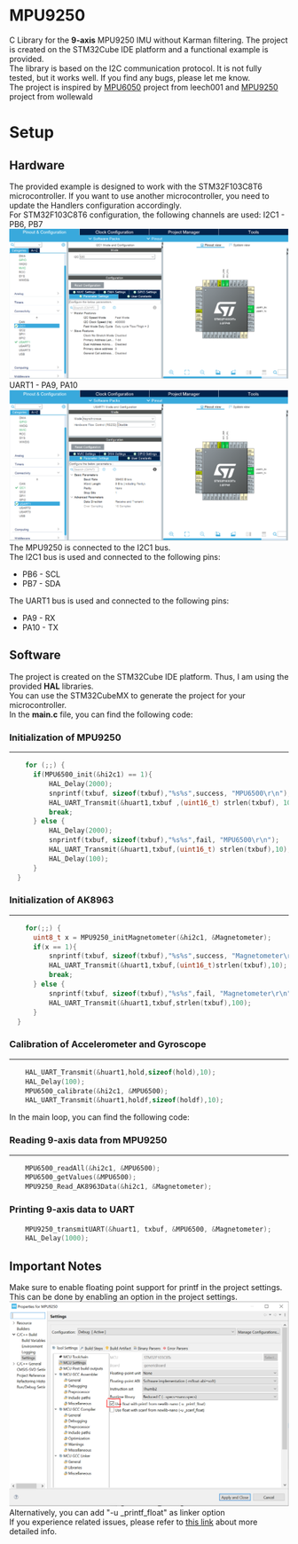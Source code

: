 # MPU9250

C Library for the **9-axis** MPU9250 IMU without Karman filtering. The project is created on the STM32Cube IDE platform and a functional example is provided.\
The library is based on the I2C communication protocol. It is not fully tested, but it works well. If you find any bugs, please let me know.
\
The project is inspired by [MPU6050](https://github.com/leech001/MPU6050) project from leech001 and [MPU9250](https://github.com/wollewald/MPU9250_WE) project from wollewald

# Setup

## Hardware

The provided example is designed to work with the STM32F103C8T6 microcontroller. If you want to use another microcontroller, you need to update the Handlers configuration accordingly.\
For STM32F103C8T6 configuration, the following channels are used:
I2C1 - PB6, PB7\
![i2c1_setup](https://github.com/Gary-ChenJL/MPU9250/blob/main/images/i2c_setup.PNG)\
UART1 - PA9, PA10\
![uart1_setup](https://github.com/Gary-ChenJL/MPU9250/blob/main/images/uart_setup.PNG)\
The MPU9250 is connected to the I2C1 bus.\
The I2C1 bus is used and connected to the following pins:

- PB6 - SCL
- PB7 - SDA

The UART1 bus is used and connected to the following pins:

- PA9 - RX
- PA10 - TX

## Software

The project is created on the STM32Cube IDE platform. Thus, I am using the provided **HAL** libraries.\
You can use the STM32CubeMX to generate the project for your microcontroller.\
In the **main.c** file, you can find the following code:

### Initialization of MPU9250

---

```c
    for (;;) {
	  if(MPU6500_init(&hi2c1) == 1){
		  HAL_Delay(2000);
		  snprintf(txbuf, sizeof(txbuf),"%s%s",success, "MPU6500\r\n");
		  HAL_UART_Transmit(&huart1,txbuf ,(uint16_t) strlen(txbuf), 10);
		  break;
	  } else {
		  HAL_Delay(2000);
		  snprintf(txbuf, sizeof(txbuf),"%s%s",fail, "MPU6500\r\n");
		  HAL_UART_Transmit(&huart1,txbuf,(uint16_t) strlen(txbuf),10);
		  HAL_Delay(100);
	  }
  }
```

### Initialization of AK8963

---

```c
    for(;;) {
	  uint8_t x = MPU9250_initMagnetometer(&hi2c1, &Magnetometer);
	  if(x == 1){
		  snprintf(txbuf, sizeof(txbuf),"%s%s",success, "Magnetometer\r\n");
		  HAL_UART_Transmit(&huart1,txbuf,(uint16_t)strlen(txbuf),10);
		  break;
	  } else {
		  snprintf(txbuf, sizeof(txbuf),"%s%s",fail, "Magnetometer\r\n");
		  HAL_UART_Transmit(&huart1,txbuf,strlen(txbuf),100);
	  }
  }
```

### Calibration of Accelerometer and Gyroscope

---

```c
    HAL_UART_Transmit(&huart1,hold,sizeof(hold),10);
    HAL_Delay(100);
    MPU6500_calibrate(&hi2c1, &MPU6500);
    HAL_UART_Transmit(&huart1,holdf,sizeof(holdf),10);
```

In the main loop, you can find the following code:

### Reading 9-axis data from MPU9250

---

```c
    MPU6500_readAll(&hi2c1, &MPU6500);
    MPU6500_getValues(&MPU6500);
    MPU9250_Read_AK8963Data(&hi2c1, &Magnetometer);
```

### Printing 9-axis data to UART

```c
    MPU9250_transmitUART(&huart1, txbuf, &MPU6500, &Magnetometer);
	HAL_Delay(1000);
```

## Important Notes

Make sure to enable floating point support for printf in the project settings. This can be done by enabling an option in the project settings. \
![setting](https://github.com/Gary-ChenJL/MPU9250/blob/main/images/proj_setting.PNG)\
Alternatively, you can add "-u \_printf_float" as linker option\
If you experience related issues, please refer to [this link](https://community.st.com/s/question/0D50X0000AldaPzSQI/cubeide-sprintf-does-not-work-with-f) about more detailed info.
